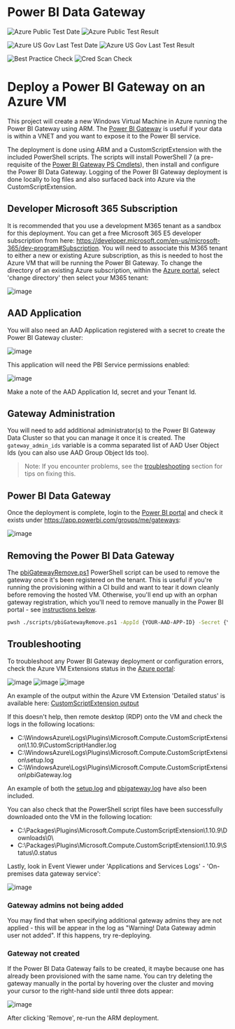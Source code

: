 # Power BI Data Gateway

![Azure Public Test Date](https://azurequickstartsservice.blob.core.windows.net/badges/101-vm-with-powerbi-data-gateway/PublicLastTestDate.svg)
![Azure Public Test Result](https://azurequickstartsservice.blob.core.windows.net/badges/101-vm-with-powerbi-data-gateway/PublicDeployment.svg)

![Azure US Gov Last Test Date](https://azurequickstartsservice.blob.core.windows.net/badges/101-vm-with-powerbi-data-gateway/FairfaxLastTestDate.svg)
![Azure US Gov Last Test Result](https://azurequickstartsservice.blob.core.windows.net/badges/101-vm-with-powerbi-data-gateway/FairfaxDeployment.svg)

![Best Practice Check](https://azurequickstartsservice.blob.core.windows.net/badges/101-vm-with-powerbi-data-gateway/BestPracticeResult.svg)
![Cred Scan Check](https://azurequickstartsservice.blob.core.windows.net/badges/101-vm-with-powerbi-data-gateway/CredScanResult.svg)

# Deploy a Power BI Gateway on an Azure VM

This project will create a new Windows Virtual Machine in Azure running the Power BI Gateway using ARM.  The [Power BI Gateway](https://docs.microsoft.com/en-us/data-integration/gateway/service-gateway-onprem) is useful if your data is within a VNET and you want to expose it to the Power BI service.

The deployment is done using ARM and a CustomScriptExtension with the included PowerShell scripts.  The scripts will install PowerShell 7 (a pre-requisite of the [Power BI Gateway PS Cmdlets](https://docs.microsoft.com/en-us/powershell/gateway/overview?view=datagateway-ps)), then install and configure the Power BI Data Gateway.  Logging of the Power BI Gateway deployment is done locally to log files and also surfaced back into Azure via the CustomScriptExtension.

## Developer Microsoft 365 Subscription

It is recommended that you use a development M365 tenant as a sandbox for this deployment.  You can get a free Microsoft 365 E5 developer subscription from here: https://developer.microsoft.com/en-us/microsoft-365/dev-program#Subscription.  You will need to associate this M365 tenant to either a new or existing Azure subscription, as this is needed to host the Azure VM that will be running the Power BI Gateway.  To change the directory of an existing Azure subscription, within the [Azure portal](https://portal.azure.com/), select 'change directory' then select your M365 tenant:

![image](images/azure_directory.png)

## AAD Application

You will also need an AAD Application registered with a secret to create the Power BI Gateway cluster:

![image](images/aad_app.png)

This application will need the PBI Service permissions enabled:

![image](images/aad_app_permissions.png)

Make a note of the AAD Application Id, secret and your Tenant Id.

## Gateway Administration

You will need to add additional administrator(s) to the Power BI Gateway Data Cluster so that you can manage it once it is created.  The `gateway_admin_ids` variable is a comma separated list of AAD User Object Ids (you can also use AAD Group Object Ids too).

> Note: If you encounter problems, see the [troubleshooting](#Troubleshooting) section for tips on fixing this.

## Power BI Data Gateway

Once the deployment is complete, login to the [Power BI portal](https://app.powerbi.com/) and check it exists under https://app.powerbi.com/groups/me/gateways:

![image](images/pbi_gateway.png)

## Removing the Power BI Data Gateway

The [pbiGatewayRemove.ps1](./scripts/pbiGatewayRemove.ps1) PowerShell script can be used to remove the gateway once it's been registered on the tenant.  This is useful if you're running the provisioning within a CI build and want to tear it down cleanly before removing the hosted VM.  Otherwise, you'll end up with an orphan gateway registration, which you'll need to remove manually in the Power BI portal - see [instructions below](#Gateway-not-created).

```bash
pwsh ./scripts/pbiGatewayRemove.ps1 -AppId {YOUR-AAD-APP-ID} -Secret {YOUR-AAD-APP-SECRET} -TenantId {YOUR-AAD-tenant-ID} -GatewayName {YOUR-GATEWAY-NAME} -Region {YOUR-GATEWAY-REGION}
```

## Troubleshooting

To troubleshoot any Power BI Gateway deployment or configuration errors, check the Azure VM Extensions status in the [Azure portal](https://portal.azure.com/):

![image](images/vm_extensions.png)
![image](images/vm_extensions_status.png)
![image](images/vm_extensions_status_output.png)

An example of the output within the Azure VM Extension 'Detailed status' is available here: [CustomScriptExtension output](docs/gatewayinstall.json)

If this doesn't help, then remote desktop (RDP) onto the VM and check the logs in the following locations:

- C:\WindowsAzure\Logs\Plugins\Microsoft.Compute.CustomScriptExtension\1.10.9\CustomScriptHandler.log
- C:\WindowsAzure\Logs\Plugins\Microsoft.Compute.CustomScriptExtension\setup.log
- C:\WindowsAzure\Logs\Plugins\Microsoft.Compute.CustomScriptExtension\pbiGateway.log

An example of both the [setup.log](docs/setup.log) and [pbigateway.log](docs/pbiGateway.log) have also been included.

You can also check that the PowerShell script files have been successfully downloaded onto the VM in the following location:

- C:\Packages\Plugins\Microsoft.Compute.CustomScriptExtension\1.10.9\Downloads\0\
- C:\Packages\Plugins\Microsoft.Compute.CustomScriptExtension\1.10.9\Status\0.status

Lastly, look in Event Viewer under 'Applications and Services Logs' - 'On-premises data gateway service':

![image](images/eventvwr.png)

### Gateway admins not being added

You may find that when specifying additional gateway admins they are not applied - this will be appear in the log as "Warning! Data Gateway admin user not added". If this happens, try re-deploying.

### Gateway not created

If the Power BI Data Gateway fails to be created, it maybe because one has already been provisioned with the same name.  You can try deleting the gateway manually in the portal by hovering over the cluster and moving your cursor to the right-hand side until three dots appear:

![image](images/pbigateway-remove.png)

After clicking 'Remove', re-run the ARM deployment.